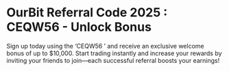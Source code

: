 # OurBit Referral Code 2025  : CEQW56 - Unlock Bonus 
Sign up today using the ‘CEQW56 ’ and receive an exclusive welcome bonus of up to $10,000. Start trading instantly and increase your rewards by inviting your friends to join—each successful referral boosts your earnings!
